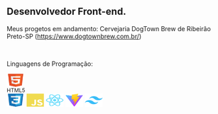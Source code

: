 ## Desenvolvedor Front-end.

Meus progetos em andamento: Cervejaria DogTown Brew de Ribeirão Preto-SP  (https://www.dogtownbrew.com.br/)




<div style="display: inline_block"><br>
  <p>Linguagens de Programação: </p>
  <img align="center" alt="LuizMura-HTML" height="30" width="40" src="https://raw.githubusercontent.com/devicons/devicon/master/icons/html5/html5-original.svg">
  <p style="margin: 0; font-size: 12px;">HTML5</p>
  <img align="center" alt="LuizMura-CSS" height="30" width="40" src="https://raw.githubusercontent.com/devicons/devicon/master/icons/css3/css3-original.svg">
  <img align="center" alt="LuizMura-Js" height="30" width="40" src="https://raw.githubusercontent.com/devicons/devicon/master/icons/javascript/javascript-plain.svg">
  <img align="center" alt="LuizMura-React" height="30" width="40" src="https://raw.githubusercontent.com/devicons/devicon/master/icons/react/react-original.svg">
  <img align="center" alt="LuizMura-Vite" height="30" width="40" src="https://github.com/devicons/devicon/blob/master/icons/vitejs/vitejs-original.svg">
  <img align="center" alt="LuizMura-Tailwindcss" height="30" width="40" src="https://github.com/devicons/devicon/blob/master/icons/tailwindcss/tailwindcss-original.svg">



  
</div>
